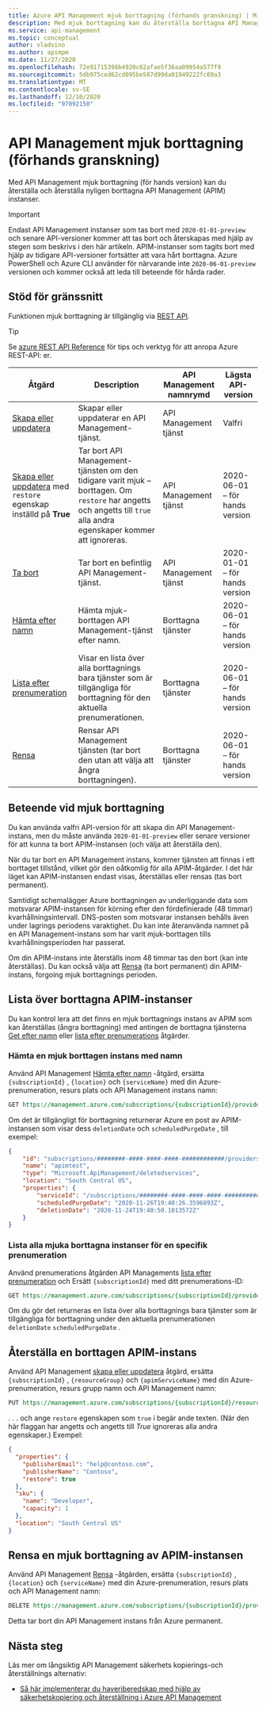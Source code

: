 ```yaml
---
title: Azure API Management mjuk borttagning (förhands granskning) | Microsoft Docs
description: Med mjuk borttagning kan du återställa borttagna API Management instanser.
ms.service: api-management
ms.topic: conceptual
author: vladvino
ms.author: apimpm
ms.date: 11/27/2020
ms.openlocfilehash: 72e91715398b4920c62afae5f36aa09954a577f9
ms.sourcegitcommit: 5db975ced62cd095be587d99da01949222fc69a3
ms.translationtype: MT
ms.contentlocale: sv-SE
ms.lasthandoff: 12/10/2020
ms.locfileid: "97092150"
---
```

# <a name="api-management-soft-delete-preview"></a>API Management mjuk borttagning (förhands granskning)

Med API Management mjuk borttagning (för hands version) kan du återställa och återställa nyligen borttagna API Management (APIM) instanser.

> [!IMPORTANT]
> Endast API Management instanser som tas bort med `2020-01-01-preview` och senare API-versioner kommer att tas bort och återskapas med hjälp av stegen som beskrivs i den här artikeln. APIM-instanser som tagits bort med hjälp av tidigare API-versioner fortsätter att vara hårt borttagna. Azure PowerShell och Azure CLI använder för närvarande inte `2020-06-01-preview` versionen och kommer också att leda till beteende för hårda rader.

## <a name="supporting-interfaces"></a>Stöd för gränssnitt

Funktionen mjuk borttagning är tillgänglig via [REST API](/rest/api/apimanagement/2020-06-01-preview/apimanagementservice/restore).

> [!TIP]
> Se [azure REST API Reference](/rest/api/azure/) för tips och verktyg för att anropa Azure REST-API: er.

| Åtgärd | Description | API Management namnrymd | Lägsta API-version |
|--|--|--|--|
| [Skapa eller uppdatera](/rest/api/apimanagement/2020-06-01-preview/apimanagementservice/createorupdate) | Skapar eller uppdaterar en API Management-tjänst.  | API Management tjänst | Valfri |
| [Skapa eller uppdatera](/rest/api/apimanagement/2020-06-01-preview/apimanagementservice/createorupdate) med `restore` egenskap inställd på **True** | Tar bort API Management-tjänsten om den tidigare varit mjuk – borttagen. Om `restore` har angetts och angetts till `true` alla andra egenskaper kommer att ignoreras.  | API Management tjänst |  2020-06-01 – för hands version |
| [Ta bort](/rest/api/apimanagement/2020-06-01-preview/apimanagementservice/delete) | Tar bort en befintlig API Management-tjänst. | API Management tjänst | 2020-01-01 – för hands version|
| [Hämta efter namn](/rest/api/apimanagement/2020-06-01-preview/deletedservices/getbyname) | Hämta mjuk-borttagen API Management-tjänst efter namn. | Borttagna tjänster | 2020-06-01 – för hands version |
| [Lista efter prenumeration](/rest/api/apimanagement/2020-06-01-preview/deletedservices/listbysubscription) | Visar en lista över alla borttagnings bara tjänster som är tillgängliga för borttagning för den aktuella prenumerationen. | Borttagna tjänster | 2020-06-01 – för hands version
| [Rensa](/rest/api/apimanagement/2020-06-01-preview/deletedservices/purge) | Rensar API Management tjänsten (tar bort den utan att välja att ångra borttagningen). | Borttagna tjänster | 2020-06-01 – för hands version

## <a name="soft-delete-behavior"></a>Beteende vid mjuk borttagning

Du kan använda valfri API-version för att skapa din API Management-instans, men du måste använda `2020-01-01-preview` eller senare versioner för att kunna ta bort APIM-instansen (och välja att återställa den).

När du tar bort en API Management instans, kommer tjänsten att finnas i ett borttaget tillstånd, vilket gör den oåtkomlig för alla APIM-åtgärder. I det här läget kan APIM-instansen endast visas, återställas eller rensas (tas bort permanent).

Samtidigt schemalägger Azure borttagningen av underliggande data som motsvarar APIM-instansen för körning efter den fördefinierade (48 timmar) kvarhållningsintervall. DNS-posten som motsvarar instansen behålls även under lagrings periodens varaktighet. Du kan inte återanvända namnet på en API Management-instans som har varit mjuk-borttagen tills kvarhållningsperioden har passerat.

Om din APIM-instans inte återställs inom 48 timmar tas den bort (kan inte återställas). Du kan också välja att [Rensa](#purge-a-soft-deleted-apim-instance) (ta bort permanent) din APIM-instans, forgoing mjuk borttagnings perioden.

## <a name="list-deleted-apim-instances"></a>Lista över borttagna APIM-instanser

Du kan kontrol lera att det finns en mjuk borttagnings instans av APIM som kan återställas (ångra borttagning) med antingen de borttagna tjänsterna [Get efter namn](/rest/api/apimanagement/2020-06-01-preview/deletedservices/getbyname) eller [lista efter prenumerations](/rest/api/apimanagement/2020-06-01-preview/deletedservices/listbysubscription) åtgärder.

### <a name="get-a-soft-deleted-instance-by-name"></a>Hämta en mjuk borttagen instans med namn

Använd API Management [Hämta efter namn](/rest/api/apimanagement/2020-06-01-preview/deletedservices/getbyname) -åtgärd, ersätta `{subscriptionId}` , `{location}` och `{serviceName}` med din Azure-prenumeration, resurs plats och API Management instans namn:

```rest
GET https://management.azure.com/subscriptions/{subscriptionId}/providers/Microsoft.ApiManagement/locations/{location}/deletedservices/{serviceName}?api-version=2020-06-01-preview
```

Om det är tillgängligt för borttagning returnerar Azure en post av APIM-instansen som visar dess `deletionDate` och `scheduledPurgeDate` , till exempel:

```json
{
    "id": "subscriptions/########-####-####-####-############/providers/Microsoft.ApiManagement/locations/southcentralus/deletedservices/apimtest",
    "name": "apimtest",
    "type": "Microsoft.ApiManagement/deletedservices",
    "location": "South Central US",
    "properties": {
        "serviceId": "/subscriptions/########-####-####-####-############/resourceGroups/apimtestgroup/providers/Microsoft.ApiManagement/service/apimtest",
        "scheduledPurgeDate": "2020-11-26T19:40:26.3596893Z",
        "deletionDate": "2020-11-24T19:40:50.1013572Z"
    }
}
```

### <a name="list-all-soft-deleted-instances-for-a-given-subscription"></a>Lista alla mjuka borttagna instanser för en specifik prenumeration

Använd prenumerations åtgärden API Managements [lista efter prenumeration](/rest/api/apimanagement/2020-06-01-preview/deletedservices/listbysubscription) och Ersätt `{subscriptionId}` med ditt prenumerations-ID:

```rest
GET https://management.azure.com/subscriptions/{subscriptionId}/providers/Microsoft.ApiManagement/deletedservices?api-version=2020-06-01-preview
```

Om du gör det returneras en lista över alla borttagnings bara tjänster som är tillgängliga för borttagning under den aktuella prenumerationen `deletionDate` `scheduledPurgeDate` .

## <a name="recover-a-deleted-apim-instance"></a>Återställa en borttagen APIM-instans

Använd API Management [skapa eller uppdatera](/rest/api/apimanagement/2020-06-01-preview/apimanagementservice/createorupdate) åtgärd, ersätta `{subscriptionId}` , `{resourceGroup}` och `{apimServiceName}` med din Azure-prenumeration, resurs grupp namn och API Management namn:

```rest
PUT https://management.azure.com/subscriptions/{subscriptionId}/resourceGroups/{resourceGroup}/providers/Microsoft.ApiManagement/service/{apimServiceName}?api-version=2020-06-01-preview
```

. . . och ange `restore` egenskapen som `true` i begär ande texten. (När den här flaggan har angetts och angetts till *True* ignoreras alla andra egenskaper.) Exempel:

```json
{
  "properties": {
    "publisherEmail": "help@contoso.com",
    "publisherName": "Contoso",
    "restore": true
  },
  "sku": {
    "name": "Developer",
    "capacity": 1
  },
  "location": "South Central US"
}
```

## <a name="purge-a-soft-deleted-apim-instance"></a>Rensa en mjuk borttagning av APIM-instansen

Använd API Management [Rensa](/rest/api/apimanagement/2020-06-01-preview/deletedservices/purge) -åtgärden, ersätta `{subscriptionId}` , `{location}` och `{serviceName}` med din Azure-prenumeration, resurs plats och API Management namn:

```rest
DELETE https://management.azure.com/subscriptions/{subscriptionId}/providers/Microsoft.ApiManagement/locations/{location}/deletedservices/{serviceName}?api-version=2020-06-01-preview
```

Detta tar bort din API Management instans från Azure permanent.

## <a name="next-steps"></a>Nästa steg

Läs mer om långsiktig API Management säkerhets kopierings-och återställnings alternativ:

- [Så här implementerar du haveriberedskap med hjälp av säkerhetskopiering och återställning i Azure API Management](api-management-howto-disaster-recovery-backup-restore.md)